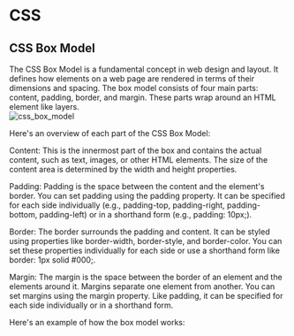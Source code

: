 # CSS  
## CSS Box Model
The CSS Box Model is a fundamental concept in web design and layout. It defines how elements on a web page are rendered in terms of their dimensions and spacing. The box model consists of four main parts: content, padding, border, and margin. These parts wrap around an HTML element like layers.  
![css_box_model](https://github.com/mishramurli464/css/assets/128781536/1754a84a-1e27-4ec1-a9d4-4911ec44d4f7)


Here's an overview of each part of the CSS Box Model:  

Content: This is the innermost part of the box and contains the actual content, such as text, images, or other HTML elements. The size of the content area is determined by the width and height properties.  

Padding: Padding is the space between the content and the element's border. You can set padding using the padding property. It can be specified for each side individually (e.g., padding-top, padding-right, padding-bottom, padding-left) or in a shorthand form (e.g., padding: 10px;).  

Border: The border surrounds the padding and content. It can be styled using properties like border-width, border-style, and border-color. You can set these properties individually for each side or use a shorthand form like border: 1px solid #000;.

Margin: The margin is the space between the border of an element and the elements around it. Margins separate one element from another. You can set margins using the margin property. Like padding, it can be specified for each side individually or in a shorthand form.

Here's an example of how the box model works:
